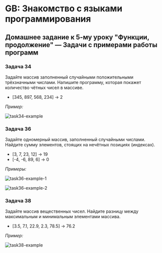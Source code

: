# GB: Знакомство с языками программирования

## Домашнее задание к 5-му уроку "Функции, продолжение"  &mdash; Задачи с примерами работы программ

### Задача 34

Задайте массив заполненный случайными положительными трёхзначными числами. Напишите программу, которая покажет количество чётных чисел в массиве.

*	[345, 897, 568, 234] -> 2

*Пример:*

![task34-example](https://user-images.githubusercontent.com/109767480/185742907-9d918a94-259f-4f63-afc0-902e10aade61.png)

### Задача 36

Задайте одномерный массив, заполненный случайными числами. Найдите сумму элементов, стоящих на нечётных позициях (индексах).

*	[3, 7, 23, 12] -> 19
*	[-4, -6, 89, 6] -> 0

*Примеры:*

![task36-example-1](https://user-images.githubusercontent.com/109767480/185742913-fbc778f4-d0e8-4a6d-be74-8a495a2468b2.png)

![task36-example-2](https://user-images.githubusercontent.com/109767480/185742914-72f6b1de-efab-46cd-8192-59d0d2c261c4.png)

### Задача 38

Задайте массив вещественных чисел. Найдите разницу между максимальным и минимальным элементами массива.

*	[3.5, 7.1, 22.9, 2.3, 78.5] -> 76.2

*Пример:*

![task38-example](https://user-images.githubusercontent.com/109767480/185742918-4e144f58-adbc-4ad5-b33d-09e9d32e25d2.png)
